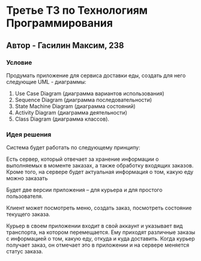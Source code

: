 # Третье ТЗ по Технологиям Программирования
## Автор - Гасилин Максим, 238
### Условие
Продумать приложение для сервиса доставки еды, создать для него следующие UML - диаграммы: 
1. Use Case Diagram (диаграмма вариантов использования)
2. Sequence Diagram (диаграмма последовательности)
3. State Machine Diagram (диаграмма состояний)
4. Activity Diagram (диаграмма деятельности)
5. Class Diagram (диаграмма классов).
### Идея решения
Система будет работать по следующему принципу:

Есть сервер, который отвечает за хранение информации о выполняемых в моменте заказах, а также обработку входящих заказов. Кроме того, на сервере будет актуальная информация о том, какую еду можно заказать

Будет две версии приложения – для курьера и для простого пользователя. 

Клиент может посмотреть меню, создать заказ, посмотреть состояние текущего заказа.

Курьер в своем приложении входит в свой аккаунт и указывает вид транспорта, на котором перемещается. Ему приходят различные заказы с информацией о том, какую еду, откуда и куда доставить. Когда курьер получает заказ, он отмечает это в приложении и на сервере меняется статус заказа.
